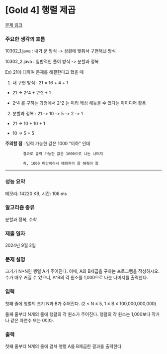 # [Gold 4] 행렬 제곱

[문제 링크](https://www.acmicpc.net/problem/10830) 

### 주요한 생각의 흐름

10302_1.java : 내가 푼 방식 -> 상황에 맞춰서 구현해낸 방식

10302_2.java : 일반적인 풀이 방식 -> 분할과 정복

Ex) 21에 대하여 문제를 해결한다고 했을 때

1. 내 구현 방식 : 21 = 16 + 4 + 1

  - 21 -> 2^4 + 2^2 + 1

  - 2^4 를 구하는 과정에서 2^2 는 미리 캐싱 해놓을 수 있다는 아이디어 활용

2. 분할과 정복 : 21 -> 10 -> 5 -> 2 -> 1

  - 21 -> 10 + 10 + 1

  - 10 -> 5 + 5
 
__주의할 점__ : 입력 가능한 값은 1000 "이하" 인데

            결과로 출력 가능한 값은 1000으로 나눈 나머지
                
            즉, 1000 미만이라서 예외처리 잘 해줘야 함

---

### 성능 요약

메모리: 14220 KB, 시간: 108 ms

### 알고리즘 종류

분할과 정복, 수학

### 제출 일자

2024년 9월 2일

### 문제 설명

<p>크기가 N*N인 행렬 A가 주어진다. 이때, A의 B제곱을 구하는 프로그램을 작성하시오. 수가 매우 커질 수 있으니, A^B의 각 원소를 1,000으로 나눈 나머지를 출력한다.</p>

### 입력 

<p>첫째 줄에 행렬의 크기 N과 B가 주어진다. (2 ≤ N ≤  5, 1 ≤ B ≤ 100,000,000,000)</p>

<p>둘째 줄부터 N개의 줄에 행렬의 각 원소가 주어진다. 행렬의 각 원소는 1,000보다 작거나 같은 자연수 또는 0이다.</p>

### 출력 

 <p>첫째 줄부터 N개의 줄에 걸쳐 행렬 A를 B제곱한 결과를 출력한다.</p>
